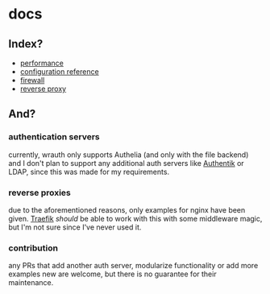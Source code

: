 # docs

## Index?

- [performance](bench.md)
- [configuration reference](config.md)
- [firewall](firewall.md)
- [reverse proxy](reverse.md)

## And?

### authentication servers
currently, wrauth only supports Authelia (and only with the file backend) and I don't plan to support any additional auth servers like [Authentik](https://goauthentik.io/) or LDAP, since this was made for my requirements.

### reverse proxies
due to the aforementioned reasons, only examples for nginx have been given. [Traefik](https://traefik.io/traefik/) *should* be able to work with this with some middleware magic, but I'm not sure since I've never used it.

### contribution
any PRs that add another auth server, modularize functionality or add more examples new are welcome, but there is no guarantee for their maintenance.